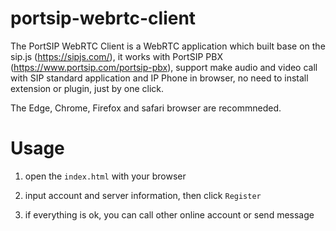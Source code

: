 # portsip-webrtc-client

The PortSIP WebRTC Client is a WebRTC application which built base on the sip.js (https://sipjs.com/), it works with PortSIP PBX (https://www.portsip.com/portsip-pbx), support make audio and video call with SIP standard application and IP Phone in browser, no need to install extension or plugin, just by one click.

The Edge, Chrome, Firefox and safari browser are recommneded.

# Usage

1. open the `index.html` with your browser

2. input account and server information, then click `Register`

3. if everything is ok, you can call other online account or send message
